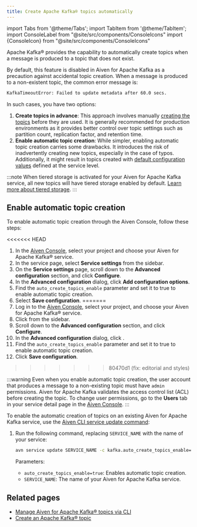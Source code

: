 ```yaml
---
title: Create Apache Kafka® topics automatically
---
```


import Tabs from '@theme/Tabs';
import TabItem from '@theme/TabItem';
import ConsoleLabel from "@site/src/components/ConsoleIcons"
import {ConsoleIcon} from "@site/src/components/ConsoleIcons"

Apache Kafka® provides the capability to automatically create topics when a message is produced to a topic that does not exist.

By default, this feature is disabled in Aiven for Apache Kafka as a precaution against
accidental topic creation. When a message is produced to a non-existent topic,
the common error message is:

```bash
KafkaTimeoutError: Failed to update metadata after 60.0 secs.
```

In such cases, you have two options:

1. **Create topics in advance**: This approach involves manually
    [creating the topics](/docs/products/kafka/howto/create-topic) before they are used.
    It is generally recommended for production environments as it provides better
    control over topic settings such as partition count, replication factor, and
    retention time.
1. **Enable automatic topic creation**: While simpler, enabling automatic topic creation
   carries some drawbacks. It introduces the risk of inadvertently creating new topics,
   especially in the case of typos. Additionally, it might result in topics created
   with [default configuration values](set-kafka-parameters) defined at the service level.

:::note
When tiered storage is activated for your Aiven for Apache Kafka service, all new topics
will have tiered storage enabled by default.
[Learn more about tiered storage](/docs/products/kafka/concepts/kafka-tiered-storage).
:::

## Enable automatic topic creation

<Tabs groupId="setup">
<TabItem value="Console" label="Console" default>

To enable automatic topic creation through the Aiven Console, follow
these steps:

<<<<<<< HEAD
1.  In the [Aiven Console](https://console.aiven.io/), select your
    project and choose your Aiven for Apache Kafka® service.
2.  In the service page, select **Service settings** from the sidebar.
3.  On the **Service settings** page, scroll down to the **Advanced
    configuration** section, and click **Configure**.
4.  In the **Advanced configuration** dialog, click **Add configuration
    options**.
5.  Find the `auto_create_topics_enable` parameter and set it to true to
    enable automatic topic creation.
6.  Select **Save configuration**.
=======
1. Log in to the [Aiven Console](https://console.aiven.io/), select your
   project, and choose your Aiven for Apache Kafka® service.
1. Click <ConsoleLabel name="service settings"/> from the sidebar.
1. Scroll down to the **Advanced configuration** section, and click **Configure**.
1. In the **Advanced configuration** dialog, click
   <ConsoleLabel name="addadvancedconfiguration"/>.
1. Find the `auto_create_topics_enable` parameter and set it to true to
   enable automatic topic creation.
1. Click **Save configuration**.
>>>>>>> 80470d1 (fix: editorial and styles)

:::warning
Even when you enable automatic topic creation, the user account that
produces a message to a non-existing topic must have `admin`
permissions. Aiven for Apache Kafka validates the access control list
(ACL) before creating the topic. To change user permissions, go to
the **Users** tab in your service detail page in the [Aiven Console](https://console.aiven.io/).
:::

</TabItem>
<TabItem value="CLI" label="CLI">

To enable the automatic creation of topics on an existing Aiven for Apache Kafka service,
use the [Aiven CLI service update command](/docs/tools/cli/service-cli#avn-cli-service-update):

1. Run the following command, replacing `SERVICE_NAME` with the name of your service:

   ```bash
   avn service update SERVICE_NAME -c kafka.auto_create_topics_enable=true
   ```

   Parameters:

   - `auto_create_topics_enable=true`: Enables automatic topic creation.
   - `SERVICE_NAME`: The name of your Aiven for Apache Kafka service.

</TabItem>
</Tabs>

## Related pages

- [Manage Aiven for Apache Kafka® topics via CLI](/docs/tools/cli/service/topic#avn_cli_service_topic_create)
- [Create an Apache Kafka® topic](/docs/products/kafka/howto/create-topic)
